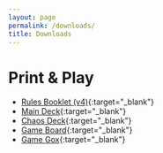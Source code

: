 ```yaml
---
layout: page
permalink: /downloads/
title: Downloads
---
```


# Print &amp; Play

* [Rules Booklet (v4)](pnp/v4-20190809/v4-20190809-rules-booklet.pdf){:target="_blank"}
* [Main Deck](pnp/v4-20190809/v4-20190809-main-deck.pdf){:target="_blank"}
* [Chaos Deck](pnp/v4-20190809/v4-20190809-chaos-deck.pdf){:target="_blank"}
* [Game Board](pnp/v4-20190809/v4-20190809-game-board.pdf){:target="_blank"}
* [Game Gox](pnp/v4-20190809/v4-20190809-box.pdf){:target="_blank"}
